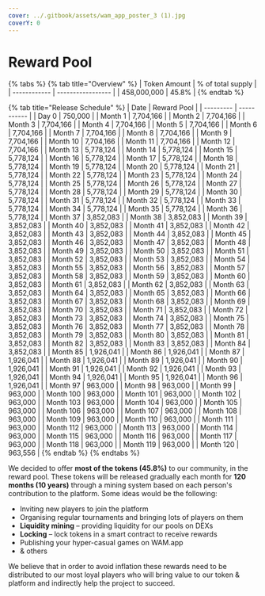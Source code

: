 ```yaml
---
cover: ../.gitbook/assets/wam_app_poster_3 (1).jpg
coverY: 0
---
```


# Reward Pool

{% tabs %}
{% tab title="Overview" %}
| Token Amount | % of total supply |
| ------------ | ----------------- |
| 458,000,000  | 45.8%             |
{% endtab %}

{% tab title="Release Schedule" %}
| Date      | Reward Pool |
| --------- | ----------- |
| Day 0     | 750,000     |
| Month 1   | 7,704,166   |
| Month 2   | 7,704,166   |
| Month 3   | 7,704,166   |
| Month 4   | 7,704,166   |
| Month 5   | 7,704,166   |
| Month 6   | 7,704,166   |
| Month 7   | 7,704,166   |
| Month 8   | 7,704,166   |
| Month 9   | 7,704,166   |
| Month 10  | 7,704,166   |
| Month 11  | 7,704,166   |
| Month 12  | 7,704,166   |
| Month 13  | 5,778,124   |
| Month 14  | 5,778,124   |
| Month 15  | 5,778,124   |
| Month 16  | 5,778,124   |
| Month 17  | 5,778,124   |
| Month 18  | 5,778,124   |
| Month 19  | 5,778,124   |
| Month 20  | 5,778,124   |
| Month 21  | 5,778,124   |
| Month 22  | 5,778,124   |
| Month 23  | 5,778,124   |
| Month 24  | 5,778,124   |
| Month 25  | 5,778,124   |
| Month 26  | 5,778,124   |
| Month 27  | 5,778,124   |
| Month 28  | 5,778,124   |
| Month 29  | 5,778,124   |
| Month 30  | 5,778,124   |
| Month 31  | 5,778,124   |
| Month 32  | 5,778,124   |
| Month 33  | 5,778,124   |
| Month 34  | 5,778,124   |
| Month 35  | 5,778,124   |
| Month 36  | 5,778,124   |
| Month 37  | 3,852,083   |
| Month 38  | 3,852,083   |
| Month 39  | 3,852,083   |
| Month 40  | 3,852,083   |
| Month 41  | 3,852,083   |
| Month 42  | 3,852,083   |
| Month 43  | 3,852,083   |
| Month 44  | 3,852,083   |
| Month 45  | 3,852,083   |
| Month 46  | 3,852,083   |
| Month 47  | 3,852,083   |
| Month 48  | 3,852,083   |
| Month 49  | 3,852,083   |
| Month 50  | 3,852,083   |
| Month 51  | 3,852,083   |
| Month 52  | 3,852,083   |
| Month 53  | 3,852,083   |
| Month 54  | 3,852,083   |
| Month 55  | 3,852,083   |
| Month 56  | 3,852,083   |
| Month 57  | 3,852,083   |
| Month 58  | 3,852,083   |
| Month 59  | 3,852,083   |
| Month 60  | 3,852,083   |
| Month 61  | 3,852,083   |
| Month 62  | 3,852,083   |
| Month 63  | 3,852,083   |
| Month 64  | 3,852,083   |
| Month 65  | 3,852,083   |
| Month 66  | 3,852,083   |
| Month 67  | 3,852,083   |
| Month 68  | 3,852,083   |
| Month 69  | 3,852,083   |
| Month 70  | 3,852,083   |
| Month 71  | 3,852,083   |
| Month 72  | 3,852,083   |
| Month 73  | 3,852,083   |
| Month 74  | 3,852,083   |
| Month 75  | 3,852,083   |
| Month 76  | 3,852,083   |
| Month 77  | 3,852,083   |
| Month 78  | 3,852,083   |
| Month 79  | 3,852,083   |
| Month 80  | 3,852,083   |
| Month 81  | 3,852,083   |
| Month 82  | 3,852,083   |
| Month 83  | 3,852,083   |
| Month 84  | 3,852,083   |
| Month 85  | 1,926,041   |
| Month 86  | 1,926,041   |
| Month 87  | 1,926,041   |
| Month 88  | 1,926,041   |
| Month 89  | 1,926,041   |
| Month 90  | 1,926,041   |
| Month 91  | 1,926,041   |
| Month 92  | 1,926,041   |
| Month 93  | 1,926,041   |
| Month 94  | 1,926,041   |
| Month 95  | 1,926,041   |
| Month 96  | 1,926,041   |
| Month 97  | 963,000     |
| Month 98  | 963,000     |
| Month 99  | 963,000     |
| Month 100 | 963,000     |
| Month 101 | 963,000     |
| Month 102 | 963,000     |
| Month 103 | 963,000     |
| Month 104 | 963,000     |
| Month 105 | 963,000     |
| Month 106 | 963,000     |
| Month 107 | 963,000     |
| Month 108 | 963,000     |
| Month 109 | 963,000     |
| Month 110 | 963,000     |
| Month 111 | 963,000     |
| Month 112 | 963,000     |
| Month 113 | 963,000     |
| Month 114 | 963,000     |
| Month 115 | 963,000     |
| Month 116 | 963,000     |
| Month 117 | 963,000     |
| Month 118 | 963,000     |
| Month 119 | 963,000     |
| Month 120 | 963,556     |
{% endtab %}
{% endtabs %}

We decided to offer **most of the tokens (45.8%)** to our community, in the reward pool. These tokens will be released gradually each month for **120 months (10 years)** through a mining system based on each person's contribution to the platform. Some ideas would be the following:&#x20;

* Inviting new players to join the platform
* Organising regular tournaments and bringing lots of players on them
* **Liquidity mining** – providing liquidity for our pools on DEXs
* **Locking** – lock tokens in a smart contract to receive rewards
* Publishing your hyper-casual games on WAM.app
* & others

We believe that in order to avoid inflation these rewards need to be distributed to our most loyal players who will bring value to our token & platform and indirectly help the project to succeed.
